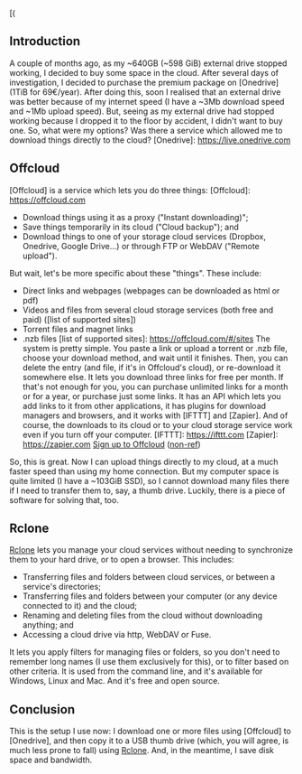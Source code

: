 [(
<!--
.. title: Review of Offcloud and Rclone
.. slug: review-offcloud-rclone
.. date: 2018-04-01 12:00:00+02:00
.. tags: cloud, offcloud, rclone, review, dropbox, onedrive, google drive, torrent, magnet, ftp, rclone, cli
.. category: 
.. link: 
.. description: 
.. type: text
-->

## Introduction

A couple of months ago, as my ~640GB (~598 GiB) external drive stopped working, I decided to buy some space in the cloud. After several days of investigation, I decided to purchase the premium package on [Onedrive] (1TiB for 69€/year). After doing this, soon I realised that an external drive was better because of my internet speed (I have a ~3Mb download speed and ~1Mb upload speed). But, seeing as my external drive had stopped working because I dropped it to the floor by accident, I didn't want to buy one. So, what were my options? Was there a service which allowed me to download things directly to the cloud?
[Onedrive]: https://live.onedrive.com

## Offcloud

[Offcloud] is a service which lets you do three things:
[Offcloud]: https://offcloud.com
* Download things using it as a proxy ("Instant downloading)";
* Save things temporarily in its  cloud ("Cloud backup"); and
* Download things to one of your storage cloud services (Dropbox, Onedrive, Google Drive...) or through FTP or WebDAV ("Remote upload").

But wait, let's be more specific about these "things". These include:

* Direct links and webpages (webpages can be downloaded as html or pdf)
* Videos and files from several cloud storage services (both free and paid) ([list of supported sites])
* Torrent files and magnet links
* .nzb files
[list of supported sites]: https://offcloud.com/#/sites
The system is pretty simple. You paste a link or upload a torrent or .nzb file, choose your download method, and wait until it finishes. Then, you can delete the entry (and file, if it's in Offcloud's cloud), or re-download it somewhere else. It lets you download three links for free per month. If that's not enough for you, you can purchase unlimited links for a month or for a year, or purchase just some links. It has an API which lets you add links to it from other applications,  it has plugins for download managers and browsers, and it works with [IFTTT] and [Zapier]. And of course, the downloads to its cloud or to your  cloud storage service work even if you turn off your computer.
[IFTTT]: https://ifttt.com
[Zapier]: https://zapier.com
[Sign up to Offcloud](https://offcloud.com/?=9ee9276b) ([non-ref](https://offcloud.com))

So, this is great. Now I can upload things directly to my cloud, at a much faster speed than using my home connection. But my computer space is quite limited (I have a ~103GiB SSD), so I cannot download many files there if I need to transfer them to, say, a thumb drive. Luckily, there is a piece of software for solving that, too.

## Rclone

[Rclone] lets you manage your cloud services without needing to synchronize them to your hard drive, or to open a browser. This includes:

* Transferring files and folders between cloud services, or between a service's directories;
* Transferring files and folders between your computer (or any device connected to it) and the cloud;
* Renaming and deleting files from the cloud without downloading anything; and
* Accessing a cloud drive via http, WebDAV or Fuse.

It lets you apply filters for managing files or folders, so you don't need to remember long names (I use them exclusively for this), or to filter based on other criteria. It is used from the command line, and it's available for Windows, Linux and Mac. And it's free and open source.

[Rclone]: http://rclone.org

## Conclusion

This is the setup I use now: I download one or more files using [Offcloud] to [Onedrive], and then copy it to a USB thumb drive (which, you will agree, is much less prone to fall) using [Rclone]. And, in the meantime, I save disk space and bandwidth.
